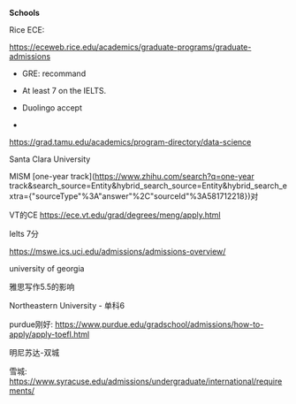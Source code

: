 **Schools**







Rice ECE: 

https://eceweb.rice.edu/academics/graduate-programs/graduate-admissions

- GRE: recommand

- At least 7 on the IELTS.
- Duolingo accept
- 











https://grad.tamu.edu/academics/program-directory/data-science





Santa Clara University















MISM [one-year track](https://www.zhihu.com/search?q=one-year track&search_source=Entity&hybrid_search_source=Entity&hybrid_search_extra={"sourceType"%3A"answer"%2C"sourceId"%3A581712218})对







VT的CE https://ece.vt.edu/grad/degrees/meng/apply.html





Ielts 7分

https://mswe.ics.uci.edu/admissions/admissions-overview/











university of georgia







雅思写作5.5的影响



Northeastern University - 单科6



purdue刚好: https://www.purdue.edu/gradschool/admissions/how-to-apply/apply-toefl.html



明尼苏达-双城



雪城: https://www.syracuse.edu/admissions/undergraduate/international/requirements/